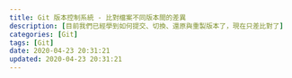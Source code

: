 ```yaml
---
title: Git 版本控制系統 - 比對檔案不同版本間的差異
description: [目前我們已經學到如何提交、切換、還原與重製版本了，現在只差比對了]
categories: [Git]
tags: [Git]
date: 2020-04-23 20:31:21
updated: 2020-04-23 20:31:21
---
```

